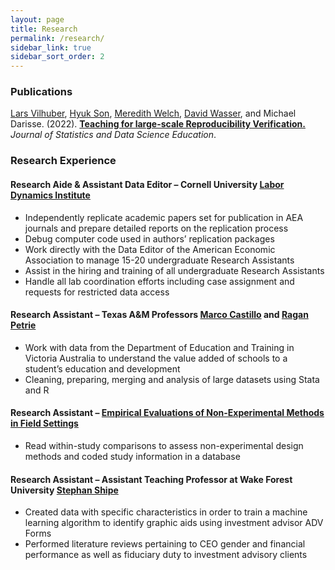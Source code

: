 ```yaml
---
layout: page
title: Research
permalink: /research/
sidebar_link: true
sidebar_sort_order: 2
---
```



### Publications

[Lars Vilhuber](https://www.vilhuber.com/lars/), [Hyuk Son](https://hyukhson.github.io), [Meredith Welch](https://www.meredithswelch.com), [David Wasser](https://www.davidnwasser.com), and Michael Darisse. (2022). [**Teaching for large-scale Reproducibility Verification.**](https://doi.org/10.1080/26939169.2022.2074582) *Journal of Statistics and Data Science Education*.

### Research Experience

#### Research Aide & Assistant Data Editor – Cornell University [Labor Dynamics Institute](https://labordynamicsinstitute.github.io/)

- Independently replicate academic papers set for publication in AEA journals and prepare detailed reports on the replication process
- Debug computer code used in authors’ replication packages
- Work directly with the Data Editor of the American Economic Association to manage 15-20 undergraduate Research Assistants
- Assist in the hiring and training of all undergraduate Research Assistants
- Handle all lab coordination efforts including case assignment and requests for restricted data access

#### Research Assistant – Texas A&M Professors [Marco Castillo](http://www.marcocastillo.org) and [Ragan Petrie](http://www.raganpetrie.org)
- Work with data from the Department of Education and Training in Victoria Australia to understand the value added of schools to a student’s education and development
- Cleaning, preparing, merging and analysis of large datasets using Stata and R

#### Research Assistant – [Empirical Evaluations of Non-Experimental Methods in Field Settings](https://education.virginia.edu/research-initiatives/research-centers-labs/edpolicyworks/edpolicyworks-research-projects/methodology-measurement/empirical-evaluations-non-experimental-methods-theory-application-and-synthesis)
- Read within-study comparisons to assess non-experimental design methods and coded study information in a database

#### Research Assistant – Assistant Teaching Professor at Wake Forest University [Stephan Shipe](https://www.stephanshipe.com)
- Created data with specific characteristics in order to train a machine learning algorithm to identify graphic aids using investment advisor ADV Forms
- Performed literature reviews pertaining to CEO gender and financial performance as well as fiduciary duty to investment advisory clients
